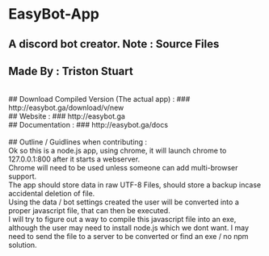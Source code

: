 # EasyBot-App
## A discord bot creator. Note : Source Files
## Made By : Triston Stuart
<br>
## Download Compiled Version (The actual app) :
### http://easybot.ga/download/v/new
<br>
## Website :
### http://easybot.ga
<br>
## Documentation : 
### http://easybot.ga/docs
<br>
<br>
## Outline / Guidlines when contributing :<br>
Ok so this is a node.js app, using chrome, it will launch chrome to 127.0.0.1:800 after it starts a webserver.<br>
Chrome will need to be used unless someone can add multi-browser support.<br>
The app should store data in raw UTF-8 Files, should store a backup incase accidental deletion of file.<br>
Using the data / bot settings created the user will be converted into a proper javascript file, that can then be executed.<br>
I will try to figure out a way to compile this javascript file into an exe, although the user may need to install node.js which we dont want.
I may need to send the file to a server to be converted or find an exe / no npm solution.
